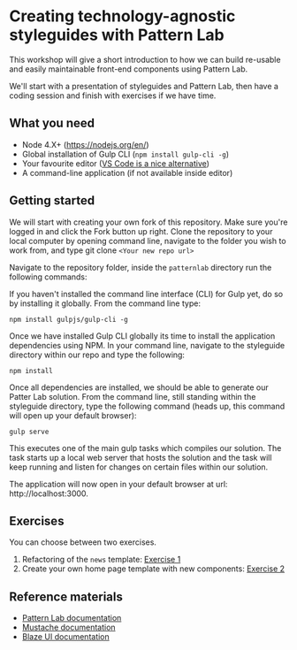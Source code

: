 # Creating technology-agnostic styleguides with Pattern Lab

This workshop will give a short introduction to how we can build re-usable and easily maintainable front-end components using Pattern Lab.

We'll start with a presentation of styleguides and Pattern Lab, then have a coding session and finish with exercises
if we have time. 

## What you need
* Node 4.X+ (https://nodejs.org/en/)
* Global installation of Gulp CLI (`npm install gulp-cli -g`)
* Your favourite editor ([VS Code is a nice alternative](https://code.visualstudio.com/))
* A command-line application (if not available inside editor)

## Getting started

We will start with creating your own fork of this repository. Make sure you're logged in and click the Fork button up right. Clone the repository to your local computer by opening command line, navigate to the folder you wish to work from, and type git clone `<Your new repo url>`

Navigate to the repository folder, inside the `patternlab` directory run the following commands:

If you haven't installed the command line interface (CLI) for Gulp yet, do so by installing it globally. From the command line type:

`npm install gulpjs/gulp-cli -g`

Once we have installed Gulp CLI globally its time to install the application dependencies using NPM. In your command line, navigate to the styleguide directory within our repo and type the following:

`npm install`

Once all dependencies are installed, we should be able to generate our Patter Lab solution. From the command line, still standing within the styleguide directory, type the following command (heads up, this command will open up your default browser):

`gulp serve`

This executes one of the main gulp tasks which compiles our solution. The task starts up a local web server that hosts the solution and the task will keep running and listen for changes on certain files within our solution.

The application will now open in your default browser at url: http://localhost:3000.

## Exercises
You can choose between two exercises. 
1. Refactoring of the `news` template: [Exercise 1](exercise1/) 
2. Create your own home page template with new components: [Exercise 2](exercise2/)

## Reference materials
* [Pattern Lab documentation](http://patternlab.io/docs/index.html)
* [Mustache documentation](https://mustache.github.io/mustache.5.html
)
* [Blaze UI documentation](https://www.blazeui.com)